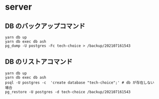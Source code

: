 # server

## DB のバックアップコマンド

```shell
yarn db up
yarn db exec db ash
pg_dump -U postgres -Fc tech-choice > /backup/202107161543
```

## DB のリストアコマンド

```shell
yarn db up
yarn db exec db ash
psql -U postgres -c  'create database "tech-choice";' # db が存在しない場合
pg_restore -U postgres -d tech-choice /backup/202107161543
```
